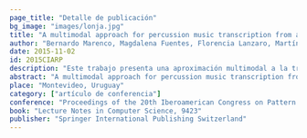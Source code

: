 ```yaml
---
page_title: "Detalle de publicación"
bg_image: "images/lonja.jpg" 
title: "A multimodal approach for percussion music transcription from audio and video"  
author: "Bernardo Marenco, Magdalena Fuentes, Florencia Lanzaro, Martín Rocamora y Alvaro Gómez"  
date: 2015-11-02   
id: 2015CIARP
description: "Este trabajo presenta una aproximación multimodal a la transcripción automática de música para percusión a partir de registros de audio y video, utilizando técnicas de procesamiento digital de señales."  
abstract: "A multimodal approach for percussion music transcription from audio and video recordings is proposed in this work. It is part of an ongoing research effort for the development of tools for computer-aided analysis of Candombe drumming, a popular afro-rooted rhythm from Uruguay. Several signal processing techniques are applied to automatically extract meaningful information from each source. This involves detecting certain relevant objects in the scene from the video stream. The location of events is obtained from the audio signal and this information is used to drive the processing of both modalities. Then, the detected events are classified by combining the information from each source in a feature-level fusion scheme. The experiments conducted yield promising results that show the advantages of the proposed method."  
place: "Montevideo, Uruguay"  
category: ["artículo de conferencia"] 
conference: "Proceedings of the 20th Iberoamerican Congress on Pattern Recognition"  
book: "Lecture Notes in Computer Science, 9423"  
publisher: "Springer International Publishing Switzerland" 
---
```

